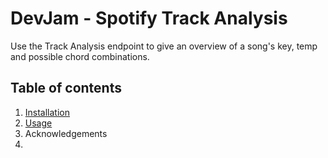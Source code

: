 # DevJam - Spotify Track Analysis

Use the Track Analysis endpoint to give an overview of a song's key, temp and possible chord combinations.

## Table of contents
1. [Installation](#installation)
2. [Usage](#usage)
3. Acknowledgements
4. 